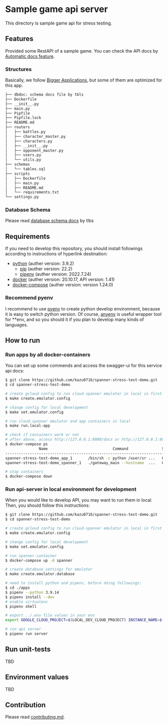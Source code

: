 # Sample game api server

This directory is sample game api for stress testing.

## Features

Provided some RestAPI of a sample game. You can check the API docs by [Automatic docs feature](https://fastapi.tiangolo.com/features/#automatic-docs).


### Structures

Basically, we follow [Bigger Applications](https://fastapi.tiangolo.com/tutorial/bigger-applications/), but some of them are optimized for this app.

```bash
├── dbdoc: schema docs file by tbls
├── Dockerfile
├── __init__.py
├── main.py
├── Pipfile
├── Pipfile.lock
├── README.md
├── routers
│   ├── battles.py
│   ├── character_master.py
│   ├── characters.py
│   ├── __init__.py
│   ├── opponent_master.py
│   ├── users.py
│   └── utils.py
├── schemas
│   └── tables.sql
├── scripts
│   ├── Dockerfile
│   ├── main.py
│   ├── README.md
│   └── requirements.txt
└── settings.py
```

### Database Schema

Please read [database schema docs](./dbdoc/README.md) by tlbs

## Requirements

If you need to develop this repository, you should install followings according to instructions of hyperlink destination:

- [python](https://www.python.org/downloads/) (auther version: 3.9.2)
  - [pip](https://pip.pypa.io/en/stable/installation/) (auther version: 22.2)
  - [pipenv](https://pipenv.pypa.io/en/latest/) (auther version: 2022.7.24)
- [docker](https://docs.docker.com/engine/install/) (auther version: 20.10.17, API version: 1.41)
- [docker-compose](https://docs.docker.jp/compose/install/index.html) (auther version: version 1.24.0)

### Recommend pyenv

I recommend to use [pyenv](https://github.com/pyenv/pyenv) to create python develop environment, because it is easy to switch python version. Of course, [anyenv](https://github.com/anyenv/anyenv) is useful wrapper tool for **env, and so you should it if you plan to develop many kinds of languages.

## How to run

### Run apps by all docker-containers

You can set up some commends and access the swagger-ui for this service api docs:

```bash
$ git clone https://github.com/kazu0716/spanner-stress-test-demo.git
$ cd spanner-stress-test-demo

# create gcloud config to run cloud-spanner emulator in local in first time
$ make create.emulator.config

# change config for local development
$ make set.emulator.config

# run cloud-spanner emulator and app containers in local
$ make run.local-app

# check if containers work or not
# after above, access http://127.0.0.1:8000/docs or http://127.0.0.1:8000/redoc by your browser
$ docker-compose ps
               Name                             Command               State                                         Ports                                       
----------------------------------------------------------------------------------------------------------------------------------------------------------------
spanner-stress-test-demo_app_1       /bin/sh -c python /user/sr ...   Up      0.0.0.0:8000->8000/tcp,:::8000->8000/tcp                                          
spanner-stress-test-demo_spanner_1   ./gateway_main --hostname  ...   Up      0.0.0.0:9010->9010/tcp,:::9010->9010/tcp, 0.0.0.0:9020->9020/tcp,:::9020->9020/tcp

# stop containers
$ docker-compose down
```

### Run api-server in local environment for development

When you would like to develop API, you may want to run them in local. Then, you should follow this instructions:

```bash
$ git clone https://github.com/kazu0716/spanner-stress-test-demo.git
$ cd spanner-stress-test-demo

# create gcloud config to run cloud-spanner emulator in local in first time
$ make create.emulator.config

# change config for local development
$ make set.emulator.config

# run spanner-container
$ docker-compose up -d spanner

# create database settings for emulator
$ make create.emulator.database

# need to install python and pipenv, before doing followings:
$ cd ./apps
$ pipenv --python 3.9.14
$ pipenv install --dev
# enable virtualenv
$ pipenv shell

# export ../.env file values in your env
export GOOGLE_CLOUD_PROJECT=$(LOCAL_DEV_CLOUD_PROJECT) INSTANCE_NAME=$(INSTANCE_NAME) DATABASE_NAME=$(DATABASE_NAME) ENV=local SPANNER_EMULATOR_HOST=localhost:9010

# run api server
$ pipenv run server
```

## Run unit-tests

TBD

## Environment values

TBD

## Contribution

Please read [contributing.md](../docs/contributing.md).
